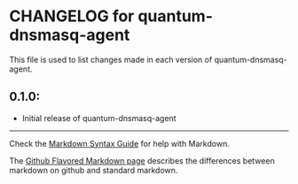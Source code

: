 # CHANGELOG for quantum-dnsmasq-agent

This file is used to list changes made in each version of quantum-dnsmasq-agent.

## 0.1.0:

* Initial release of quantum-dnsmasq-agent

- - - 
Check the [Markdown Syntax Guide](http://daringfireball.net/projects/markdown/syntax) for help with Markdown.

The [Github Flavored Markdown page](http://github.github.com/github-flavored-markdown/) describes the differences between markdown on github and standard markdown.

